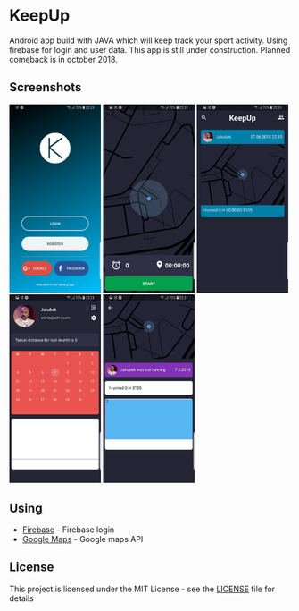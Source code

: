# KeepUp

Android app build with JAVA which will keep track your sport activity.
Using firebase for login and user data. This app is still under construction.
Planned comeback is in october 2018.

## Screenshots

<img src="readmeImg/1.jpg" width="164"/> <img src="readmeImg/2.jpg" width="164"/> <img src="readmeImg/3.jpg" width="164"/>
 <img src="readmeImg/4.jpg" width="164"/> <img src="readmeImg/5.jpg" width="164"/>


## Using

* [Firebase](https://tympanus.net/codrops/) - Firebase login
* [Google Maps](https://cloud.google.com/maps-platform/) - Google maps API

## License

This project is licensed under the MIT License - see the [LICENSE](https://github.com/kubekbreha/KeepUp/blob/master/LICENCE) file for details
